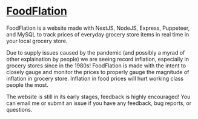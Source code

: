 # [FoodFlation](https://foodflation.me)

FoodFlation is a website made with NextJS, NodeJS, Express, Puppeteer, and MySQL to track prices of everyday grocery store items in real time in your local grocery store.

Due to supply issues caused by the pandemic (and possibly a myrad of other explaination by people) we are seeing record inflation, especially in grocery stores since in the 1980s! FoodFlation is made with the intent to closely gauge and monitor the prices to properly gauge the magnitude of inflation in grocery store. Inflation in food prices will hurt working class people the most.

The website is still in its early stages, feedback is highly encouraged! You can email me or submit an issue if you have any feedback, bug reports, or questions. 
